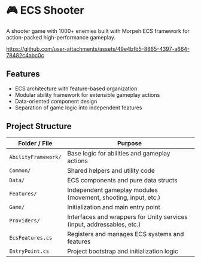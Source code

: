 # 🎮 ECS Shooter

A shooter game with 1000+ enemies built with Morpeh ECS framework for action-packed high-performance gameplay.


https://github.com/user-attachments/assets/49e4bfb5-8865-4397-a664-78482c4abc0c


## Features

- ECS architecture with feature-based organization
- Modular ability framework for extensible gameplay actions
- Data-oriented component design
- Separation of game logic into independent features

## Project Structure

| Folder / File | Purpose |
|--------------|---------|
| `AbilityFramework/` | Base logic for abilities and gameplay actions |
| `Common/` | Shared helpers and utility code |
| `Data/` | ECS components and pure data structs |
| `Features/` | Independent gameplay modules (movement, shooting, input, etc.) |
| `Game/` | Initialization and main entry point |
| `Providers/` | Interfaces and wrappers for Unity services (input, addressables, etc.) |
| `EcsFeatures.cs` | Registers and manages ECS systems and features |
| `EntryPoint.cs` | Project bootstrap and initialization logic |
